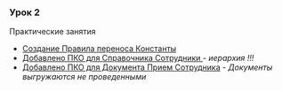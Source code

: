 
### Урок 2

Практические  занятия

- [Создание Правила переноса Константы](https://github.com/alex-dev-2020/Exch_rules_Conv_2_1/commit/f8cd6d5a02e6f18d5fcd6a30e14fb9dd8ea7f9a3)
- [Добавлено ПКО для Справочника Сотрудники ](https://github.com/alex-dev-2020/Exch_rules_Conv_2_1/commit/e2077323f3f2a4a2a5622a81aa84a28d63d5f636)  - *иерархия !!!*
- [Добавлено ПКО для Документа Прием Сотрудника](https://github.com/alex-dev-2020/Exch_rules_Conv_2_1/commit/f254ed8434ab158e7d2348cd4c3898f4dfa71da9)  - *Документы выгружаются не проведенными*
